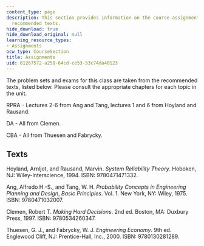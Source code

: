 ```yaml
---
content_type: page
description: This section provides information on the course assignments, exams, and
  recommended texts.
hide_download: true
hide_download_original: null
learning_resource_types:
- Assignments
ocw_type: CourseSection
title: Assignments
uid: 01267572-a258-64cd-ce53-53c74da40123
---
```


The problem sets and exams for this class are taken from the recommended texts, listed below. Please consult the appropriate chapters for each topic in the unit.

RPRA - Lectures 2-6 from Ang and Tang, lectures 1 and 6 from Hoyland and Rausand.

DA - All from Clemen.

CBA - All from Thuesen and Fabrycky.

Texts
-----

Hoyland, Arnljot, and Rausand, Marvin. _System Reliability Theory_. Hoboken, NJ: Wiley-Interscience, 1994. ISBN: 9780471471332.

Ang, Alfredo H.-S., and Tang, W. H. _Probability Concepts in Engineering Planning and Design_, _Basic Principles_. Vol. 1. New York, NY: Wiley, 1975. ISBN: 9780471032007.

Clemen, Robert T. _Making Hard Decisions_. 2nd ed. Boston, MA: Duxbury Press, 1997. ISBN: 9780534260347.

Thuesen, G. J., and Fabrycky, W. J. _Engineering Economy_. 9th ed. Englewood Cliff, NJ: Prentice-Hall, Inc., 2000. ISBN: 9780130281289.